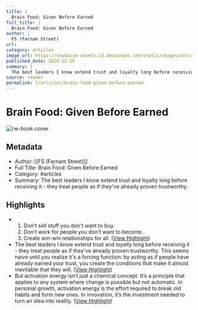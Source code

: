 ```yaml
---
title: |
  Brain Food: Given Before Earned
full_title: |
  Brain Food: Given Before Earned
author: |
  FS (Farnam Street)
url: 
category: articles
image_url: https://readwise-assets.s3.amazonaws.com/static/images/article0.00998d930354.png
published_date: 2024-12-29
summary: |
  The best leaders I know extend trust and loyalty long before receiving it - they treat people as if they've already proven trustworthy.
source: reader
permalink: l/articles/brain-food-given-before-earned
---
```

# Brain Food: Given Before Earned

![rw-book-cover](https://readwise-assets.s3.amazonaws.com/static/images/article0.00998d930354.png)

## Metadata
- Author: [[FS (Farnam Street)]]
- Full Title: Brain Food: Given Before Earned
- Category: #articles
- Summary: The best leaders I know extend trust and loyalty long before receiving it - they treat people as if they've already proven trustworthy.

## Highlights
- 1. Don't sell stuff you don't want to buy. 
  2. Don't work for people you don't want to become. 
  3. Create win-win relationships for all. ([View Highlight](https://read.readwise.io/read/01jgbktdszx694env5hv6pq5sh))
- The best leaders I know extend trust and loyalty long before receiving it - they treat people as if they've already proven trustworthy. This seems naive until you realize it's a forcing function: by acting as if people have already earned your trust, you create the conditions that make it almost inevitable that they will. ([View Highlight](https://read.readwise.io/read/01jgbkv0b81cwzps4t6t926jm9))
- But activation energy isn’t just a chemical concept. It’s a principle that applies to any system where change is possible but not automatic. In personal growth, activation energy is the effort required to break old habits and form new ones. In innovation, it’s the investment needed to turn an idea into reality. ([View Highlight](https://read.readwise.io/read/01jgbkw2w5cxg3exmnvx8b1xh9))


